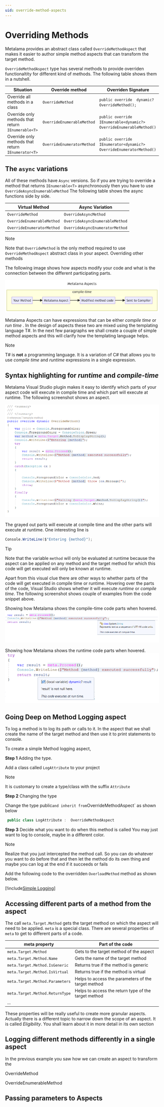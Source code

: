 ```yaml
---
uid: override-method-aspects
---
```


# Overriding Methods

Metalama provides an abstract class called `OverrideMethodAspect` that makes it easier to author simple method aspects that can transform the target method.

`OverrideMethodAspect` type has several methods to provide overriden functionaltity for different kind of methods. The following table shows them in a nutshell.

|Situation| Override method | Overriden Signature
|---------|-----------------|--------------
|Override all methods in a class | `OverrideMethod` | `public override  dynamic? OverrideMethod();`
|Override only methods that return `IEnumerable<T>`| `OverrideEnumerableMethod` | `public override IEnumerable<dynamic?> OverrideEnumerableMethod()`
|Override only methods that return `IEnumerator<T>`| `OverrideEnumeratorMethod` | `public override IEnumerator<dynamic?> OverrideEnumeratorMethod()`

## The `async` variations
All of these methods have `Async` versions. So if you are trying to override a method that returns `IEnumerable<T>` asynchronously then you have to use `OverrideAsyncEnumerableMethod` The following table shows the async functions side by side.

|Virtual Method  | Async Variation
|----------------|----------------
|`OverrideMethod`| `OverrideAsyncMethod`
|`OverrideEnumerableMethod` | `OverrideAsyncEnumerableMethod`
|`OverrideEnumeratorMethod` | `OverrideAsyncEnumeratorMethod`

> [!NOTE]
> Note that `OverrideMethod` is the only method required to use `OverrideMethodAspect`  abstract class in your aspect. Overriding other methods


The following image shows how aspects modify your code and what is the connection between the different participating parts.

![aspect_modify_code](images/aspect_modify_code.png)

Metalama Aspects can have expressions that can be either _compile time_ or _run time_ . In the design of aspects these two are mixed using the templating language T#. In the next few paragraphs we shall create a couple of simple method aspects and this will clarify how the templating language helps.

> [!NOTE]
> T# is **not** a programming language. It is a variation of C# that allows you to use _compile time_ and _runtime_ expressions in a single expression.

## Syntax highlighting for _runtime_ and _compile-time_
Metalama Visual Studio plugin makes it easy to identify which parts of your aspect code will execute in compile time and which part will execute at runtime. The following screenshot shows an aspect.

![compile_and_runtime_syntax_coloring](images/compile_run_time_syntax_color.png)

The grayed out parts will execute at compile time and the other parts will execute at runtime. One interesting line is

```csharp
Console.WriteLine($"Entering {method}");
```

> [!TIP]
> Note that the variable `method` will only be evaluated at runtime because the aspect can be applied on any method and the target method for which this code will get executed will only be known at runtime.

Apart from this visual clue there are other ways to whether parts of the code will get executed in compile time or runtime. Hovering over the parts of the code, Visual Studio shows whether it will execute _runtime_ or _compile time_.  The following screenshot shows couple of examples from the code snippet above.

Showing how Metalama shows the compile-time code parts when hovered.
![compile_time_hover](images/compile_time_hover.png)

Showing how Metalama shows the runtime code parts when hovered.
![run_time_hover](images/run_time_hover.png)



## Going Deep on Method Logging aspect
To log a method is to log its path or calls to it. In the aspect that we shall create the name of the target method and then use it to print statements to console.

To create a simple Method logging aspect,

**Step 1** Adding the type.

Add a class called `LogAttribute` to your project

> [!NOTE]
> It is customary to create a type/class with the suffix `Attribute`

**Step 2** Changing the type

Change the type public` and inherit from `OverrideMethodAspect` as shown below

```csharp
 public class LogAttribute :  OverrideMethodAspect
 ```

**Step 3** Decide what you want to do when this method is called
You may just want to log to console, maybe in a different color.

> [!NOTE]
> Realize that you just intercepted the method call. So you can do whatever you want to
do before that and then let the method do its own thing and maybe you can log at the end if it succeeds or fails

Add the following code to the overridden `OverloadMethod` method as shown below.

[!include[Simple Logging](../../../code/Metalama.Documentation.SampleCode.AspectFramework/SimpleLogging.cs)]

## Accessing different parts of a method from the aspect
The call `meta.Target.Method` gets the target method on which the aspect will need to be applied. `meta` is a special class. There are several properties of `meta` to get to different parts of a code.

|meta property| Part of the code
|-------------|-----------------
|`meta.Target.Method` | Gets to the target method of the aspect
|`meta.Target.Method.Name` |  Gets the name of the target method
|`meta.Target.Method.IsGeneric` | Returns true if the method is generic
|`meta.Target.Method.IsVirtual` | Returns true if the method is virtual
|`meta.Target.Method.Parameters` | Helps to access the parameters of the target method
|`meta.Target.Method.ReturnType` | Helps to access the return type of the target method
|...


These properties will be really useful to create more granular aspects. Actually there is a different topic to narrow down the scope of an aspect. It is called _Eligibility_. You shall learn about it in more detail in its own section

## Logging different methods differently in a single aspect

In the previous example you saw how we can create an aspect to transform the

OverrideMethod

OverrideEnumerableMethod

## Passing parameters to Aspects

